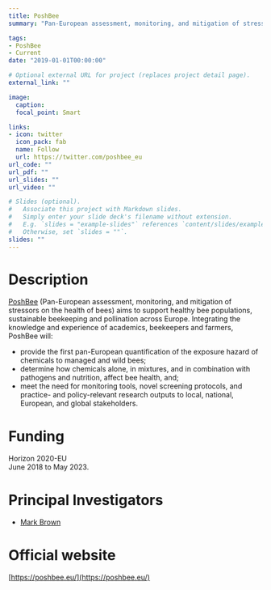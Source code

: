 ```yaml
---
title: PoshBee
summary: "Pan-European assessment, monitoring, and mitigation of stressors on the health of bees"

tags:
- PoshBee
- Current
date: "2019-01-01T00:00:00"

# Optional external URL for project (replaces project detail page).
external_link: ""

image:
  caption: 
  focal_point: Smart

links:
- icon: twitter
  icon_pack: fab
  name: Follow
  url: https://twitter.com/poshbee_eu
url_code: ""
url_pdf: ""
url_slides: ""
url_video: ""

# Slides (optional).
#   Associate this project with Markdown slides.
#   Simply enter your slide deck's filename without extension.
#   E.g. `slides = "example-slides"` references `content/slides/example-slides.md`.
#   Otherwise, set `slides = ""`.
slides: ""
---
```


# Description
[PoshBee](https://poshbee.eu/) (Pan-European assessment, monitoring, and mitigation of stressors on the health of bees) aims to support healthy bee populations, sustainable beekeeping and pollination across Europe. Integrating the knowledge and experience of academics, beekeepers and farmers, PoshBee will:

* provide the first pan-European quantification of the exposure hazard of chemicals to managed and wild bees;  
* determine how chemicals alone, in mixtures, and in combination with pathogens and nutrition, affect bee health, and;  
* meet the need for monitoring tools, novel screening protocols, and practice- and policy-relevant research outputs to local, national, European, and global stakeholders.  

# Funding
Horizon 2020-EU  
June 2018 to May 2023.

# Principal Investigators
- [Mark Brown](https://pure.royalholloway.ac.uk/portal/en/persons/mark-j-f-brown(77a0e94b-96b7-4118-a740-163e7867e3b1).html)

# Official website
[https://poshbee.eu/](https://poshbee.eu/)
